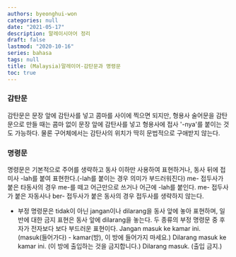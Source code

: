 ```yaml
---
authors: byeonghui-won
categories: null
date: "2021-05-17"
description: 말레이시아어 정리
draft: false
lastmod: "2020-10-16"
series: bahasa
tags: null
title: (Malaysia)말레이어-감탄문과 명령문
toc: true
---
```

### 감탄문

감탄문은 문장 앞에 감탄사를 넣고 콤마를 사이에 찍으면 되지만, 형용사 술어문을 감탄문으로 만들 때는 콤마 없이 문장 앞에 감탄사를 넣고 형용사에 접사 '-nya'를 붙이는 것도 가능하다. 물론 구어체에서는 감탄사의 위치가 딱히 문법적으로 구애받지 않는다.

### 명령문

명령문은 기본적으로 주어를 생략하고 동사 이하만 사용하여 표현하거나, 동사 뒤에 접미사 -lah를 붙여 표현한다.(-lah를 붙이는 경우 의미가 부드러워진다) me- 접두사가 붙은 타동사의 경우 me-를 떼고 어근만으로 쓰거나 어근에 -lah를 붙인다. me- 접두사가 붙은 자동사나 ber- 접두사가 붙은 동사의 경우 접두사를 생략하지 않는다. 

* 부정 명령문은 tidak이 아닌 jangan이나 dilarang을 동사 앞에 놓아 표현하며, 일반에 대한 금지 표현은 동사 앞에 dilarang을 놓는다. 두 종류의 부정 명령문 중 후자가 전자보다 보다 부드러운 표현이다.
Jangan masuk ke kamar ini. (masuk(들어가다) - kamar(방), 이 방에 들어가지 마세요.)
Dilarang masuk ke kamar ini. (이 방에 출입하는 것을 금지합니다.)
Dilarang masuk. (출입 금지.)

